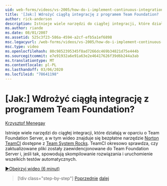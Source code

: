 ```yaml
---
uid: web-forms/videos/vs-2005/how-do-i-implement-continuous-integration-with-team-foundation
title: '[Jak:] Wdrożyć ciągłą integrację z programem Team Foundation? | Microsoft Docs'
author: rick-anderson
description: Istnieje wiele narzędzi do ciągłej integracji, które działają w oparciu o Team Foundation Server, a w tym filmie wideo znajdziesz bezpłatne narzędzie Norton TeamCI...
ms.author: riande
ms.date: 08/01/2007
ms.assetid: 525c3f23-586a-4594-a2cf-efb5a1ef6898
msc.legacyurl: /web-forms/videos/vs-2005/how-do-i-implement-continuous-integration-with-team-foundation
msc.type: video
ms.openlocfilehash: 80c9852395345f8ad7266dc469b34821d75e444b
ms.sourcegitcommit: e7e91932a6e91a63e2e46417626f39d6b244a3ab
ms.translationtype: MT
ms.contentlocale: pl-PL
ms.lasthandoff: 03/06/2020
ms.locfileid: "78641198"
---
```

# <a name="how-do-i-implement-continuous-integration-with-team-foundation"></a>[Jak:] Wdrożyć ciągłą integrację z programem Team Foundation?

[Krzysztof Menegay](https://twitter.com/CMenegay)

Istnieje wiele narzędzi do ciągłej integracji, które działają w oparciu o Team Foundation Server, a w tym wideo znajduje się bezpłatne narzędzie [Norton TeamCI](http://teamsystemrocks.com/files/12/tools/entry1018.aspx) dostępne z [Team System Rocks](http://teamsystemrocks.com/). TeamCI okresowo sprawdza, czy zaktualizowane pliki zostały zaewidencjonowane do Team Foundation Server i, jeśli tak, spowodują skompilowanie rozwiązania i uruchomienie wszelkich testów automatycznych.

[&#9654;Obejrzyj wideo (6 minut)](https://channel9.msdn.com/Blogs/ASP-NET-Site-Videos/how-do-i-implement-continuous-integration-with-team-foundation)

> [!div class="step-by-step"]
> [Poprzednie](how-do-i-discover-application-changes-prior-to-deployment.md)
> [dalej](how-do-i-automate-testing-using-team-build.md)
